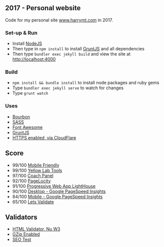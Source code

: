 ## 2017 - Personal website
Code for my personal site www.harrymt.com in 2017.

### Set-up & Run

- Install [NodeJS](https://nodejs.org)
- Then type in `npm install` to install [GruntJS](https://github.com/gruntjs/grunt) and all dependencies
- Then type `bundler exec jekyll build` and view the site at [http://localhost:4000](http://localhost:4000)

### Build

- `npm install && bundle install` to install node packages and ruby gems
- Type `bundler exec jekyll serve` to watch for changes
- Type `grunt watch`

### Uses

- [Bourbon](http://bourbon.io/)
- [SASS](http://sass-lang.com/)
- [Font Awesome](https://fortawesome.github.io/Font-Awesome/)
- [GruntJS](http://gruntjs.com/)
- [HTTPS enabled, via CloudFlare](https://blog.cloudflare.com/secure-and-fast-github-pages-with-cloudflare/)


## Score

- 99/100 [Mobile Friendly](https://varvy.com/mobile/)
- 99/100 [Yellow Lab Tools](http://yellowlab.tools/result/eq1dqstpdd)
- 97/100 [Coach Panel](https://chrome.google.com/webstore/detail/coach-panel/olecfjmnejnkjipoicfpneceppjeaemo)
- 92/100 [PageLocity](http://pagelocity.com/analyzer?url=https%3A%2F%2Fharrymt.com)
- 91/100 [Progressive Web App LightHouse](https://developers.google.com/web/tools/lighthouse/)
- 90/100 [Desktop - Google PageSpeed Insights](https://developers.google.com/speed/pagespeed/insights/?url=https%3A%2F%2Fharrymt.com%2F)
- 84/100 [Mobile - Google PageSpeed Insights](https://developers.google.com/speed/pagespeed/insights/?url=https%3A%2F%2Fharrymt.com%2F)
- 65/100 [Lets Validate](https://pro.letsvalidate.com/harrymt.com)

## Validators
- [HTML Validator, Nu W3](https://validator.w3.org/nu/?doc=https%3A%2F%2Fharrymt.com)
- [GZip Enabled](https://checkgzipcompression.com/?url=https%3A%2F%2Fharrymt.com)
- [SEO Test](https://richpreview.com/?url=https://harrymt.com/)

